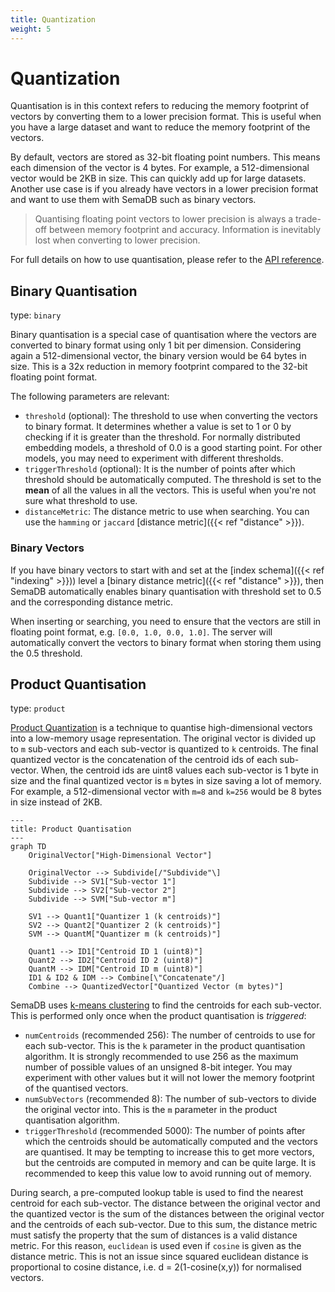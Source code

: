 ```yaml
---
title: Quantization
weight: 5
---
```


# Quantization

Quantisation is in this context refers to reducing the memory footprint of vectors by converting them to a lower precision format. This is useful when you have a large dataset and want to reduce the memory footprint of the vectors.

By default, vectors are stored as 32-bit floating point numbers. This means each dimension of the vector is 4 bytes. For example, a 512-dimensional vector would be 2KB in size. This can quickly add up for large datasets. Another use case is if you already have vectors in a lower precision format and want to use them with SemaDB such as binary vectors.

> Quantising floating point vectors to lower precision is always a trade-off between memory footprint and accuracy. Information is inevitably lost when converting to lower precision.

For full details on how to use quantisation, please refer to the [API reference](/api-reference.html).

## Binary Quantisation

type: `binary`

Binary quantisation is a special case of quantisation where the vectors are converted to binary format using only 1 bit per dimension. Considering again a 512-dimensional vector, the binary version would be 64 bytes in size. This is a 32x reduction in memory footprint compared to the 32-bit floating point format.

The following parameters are relevant:

- `threshold` (optional): The threshold to use when converting the vectors to binary format. It determines whether a value is set to 1 or 0 by checking if it is greater than the threshold. For normally distributed embedding models, a threshold of 0.0 is a good starting point. For other models, you may need to experiment with different thresholds.
- `triggerThreshold` (optional): It is the number of points after which threshold should be automatically computed. The threshold is set to the **mean** of all the values in all the vectors. This is useful when you're not sure what threshold to use.
- `distanceMetric`: The distance metric to use when searching. You can use the `hamming` or `jaccard` [distance metric]({{< ref "distance" >}}).

### Binary Vectors

If you have binary vectors to start with and set at the [index schema]({{< ref "indexing" >}})) level a [binary distance metric]({{< ref "distance" >}}), then SemaDB automatically enables binary quantisation with threshold set to 0.5 and the corresponding distance metric.

When inserting or searching, you need to ensure that the vectors are still in floating point format, e.g. `[0.0, 1.0, 0.0, 1.0]`. The server will automatically convert the vectors to binary format when storing them using the 0.5 threshold.

## Product Quantisation

type: `product`

[Product Quantization](https://ieeexplore.ieee.org/document/5432202) is a technique to quantise high-dimensional vectors into a low-memory usage representation. The original vector is divided up to `m` sub-vectors and each sub-vector is quantized to `k` centroids. The final quantized vector is the concatenation of the centroid ids of each sub-vector. When, the centroid ids are uint8 values each sub-vector is 1 byte in size and the final quantized vector is `m` bytes in size saving a lot of memory. For example, a 512-dimensional vector with `m=8` and `k=256` would be 8 bytes in size instead of 2KB.

```mermaid
---
title: Product Quantisation
---
graph TD
    OriginalVector["High-Dimensional Vector"]

    OriginalVector --> Subdivide[/"Subdivide"\]
    Subdivide --> SV1["Sub-vector 1"]
    Subdivide --> SV2["Sub-vector 2"]
    Subdivide --> SVM["Sub-vector m"]

    SV1 --> Quant1["Quantizer 1 (k centroids)"]
    SV2 --> Quant2["Quantizer 2 (k centroids)"]
    SVM --> QuantM["Quantizer m (k centroids)"]
    
    Quant1 --> ID1["Centroid ID 1 (uint8)"]
    Quant2 --> ID2["Centroid ID 2 (uint8)"]
    QuantM --> IDM["Centroid ID m (uint8)"]
    ID1 & ID2 & IDM --> Combine[\"Concatenate"/]
    Combine --> QuantizedVector["Quantized Vector (m bytes)"]
```

SemaDB uses [k-means clustering](https://en.wikipedia.org/wiki/K-means_clustering) to find the centroids for each sub-vector. This is performed only once when the product quantisation is *triggered*:

- `numCentroids` (recommended 256): The number of centroids to use for each sub-vector. This is the `k` parameter in the product quantisation algorithm. It is strongly recommended to use 256 as the maximum number of possible values of an unsigned 8-bit integer. You may experiment with other values but it will not lower the memory footprint of the quantised vectors.
- `numSubVectors` (recommended 8): The number of sub-vectors to divide the original vector into. This is the `m` parameter in the product quantisation algorithm.
- `triggerThreshold` (recommended 5000): The number of points after which the centroids should be automatically computed and the vectors are quantised. It may be tempting to increase this to get more vectors, but the centroids are computed in memory and can be quite large. It is recommended to keep this value low to avoid running out of memory.

During search, a pre-computed lookup table is used to find the nearest centroid for each sub-vector. The distance between the original vector and the quantized vector is the sum of the distances between the original vector and the centroids of each sub-vector. Due to this sum, the distance metric must satisfy the property that the sum of distances is a valid distance metric. For this reason, `euclidean` is used even if `cosine` is given as the distance metric. This is not an issue since squared euclidean distance is proportional to cosine distance, i.e. d = 2(1-cosine(x,y)) for normalised vectors.
